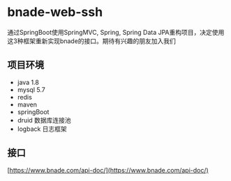 # bnade-web-ssh
通过SpringBoot使用SpringMVC, Spring, Spring Data JPA重构项目，决定使用这3种框架重新实现bnade的接口。期待有兴趣的朋友加入我们

## 项目环境
- java 1.8
- mysql 5.7
- redis
- maven
- springBoot
- druid 数据库连接池
- logback 日志框架

## 接口
[https://www.bnade.com/api-doc/](https://www.bnade.com/api-doc/)